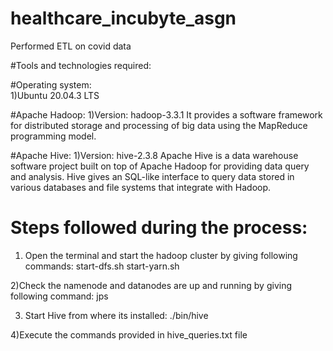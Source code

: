 # healthcare_incubyte_asgn
Performed ETL on covid data


#Tools and technologies required:

#Operating system:  
1)Ubuntu 20.04.3 LTS


#Apache Hadoop:
1)Version: hadoop-3.3.1
It provides a software framework for distributed storage and processing of big data using the MapReduce programming model.

#Apache Hive:
1)Version: hive-2.3.8
Apache Hive is a data warehouse software project built on top of Apache Hadoop for providing data query and analysis. Hive gives an SQL-like interface to query data stored in various databases and file systems that integrate with Hadoop.

# Steps followed during the process:
1) Open the terminal and start the hadoop cluster by giving following commands:
start-dfs.sh
start-yarn.sh

2)Check the namenode and datanodes are up and running by giving following command:
jps

3) Start Hive from where its installed:
./bin/hive

4)Execute the commands provided in hive_queries.txt file
